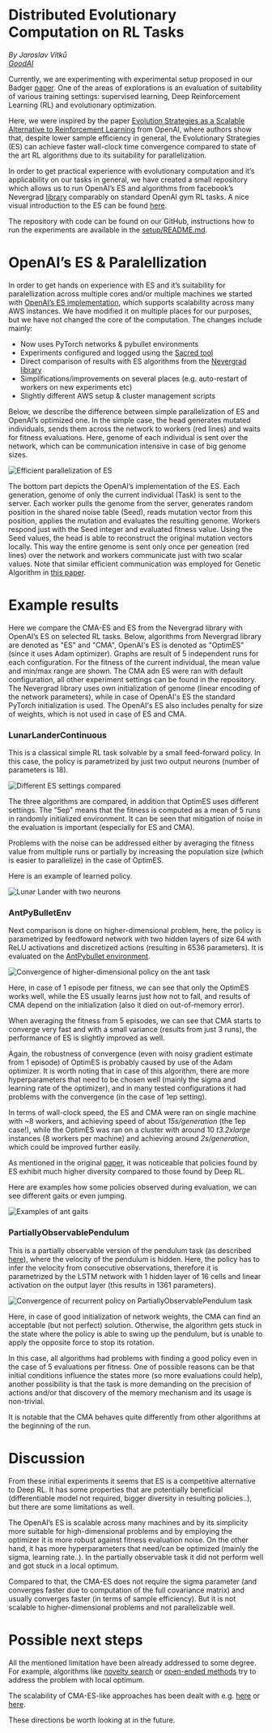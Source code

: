 
# Distributed Evolutionary Computation on RL Tasks


*By Jaroslav Vítků* \
*[GoodAI](https://www.goodai.com/)*

Currently, we are experimenting with experimental setup proposed in our 
Badger [paper](https://arxiv.org/pdf/1912.01513.pdf).
One of the areas of explorations is an evaluation of suitability of various training settings: 
supervised learning, Deep Reinforcement Learning (RL) and evolutionary optimization.


Here, we were inspired by the paper [Evolution Strategies as a Scalable Alternative to Reinforcement Learning](https://arxiv.org/pdf/1703.03864.pdf)
from OpenAI, where authors show that, despite lower sample efficiency in general,
the Evolutionary Strategies (ES) can achieve faster wall-clock time convergence compared to state of the art RL 
algorithms due to its suitability for parallelization. 

In order to get practical experience with evolutionary computation and it’s applicability on our tasks in general,
we have created a small repository which allows us to run OpenAI’s ES and algorithms from facebook’s 
Nevergrad [library](https://engineering.fb.com/ai-research/nevergrad/) comparably on standard OpenAI gym RL tasks.
A nice visual introduction to the ES can be found [here](https://blog.otoro.net/2017/10/29/visual-evolution-strategies/).

The repository with code can be found on our GitHub, instructions how to run the experiments are available in the [setup/README.md](setup/README.md).

# OpenAI’s ES & Paralellization

In order to get hands on experience with ES and it’s suitability for paralellization across multiple cores and/or 
multiple machines we started with [OpenAI’s ES implementation](https://github.com/openai/evolution-strategies-starter), which supports scalability across many AWS instances.
 We have modified it on multiple places for our purposes, but we have not changed the core of the computation. The changes include mainly:
 * Now uses PyTorch networks & pybullet environments
 * Experiments configured and logged using the [Sacred tool](https://github.com/IDSIA/sacred/)
 * Direct comparison of results with ES algorithms from the [Nevergrad library](https://engineering.fb.com/ai-research/nevergrad/)
 * Simplifications/improvements on several places (e.g. auto-restart of workers on new experiments etc)
 * Slightly different AWS setup & cluster management scripts
    
Below, we describe the difference between simple parallelization of ES and OpenAI’s optimized one.
 In the simple case, the head generates mutated individuals, sends them across the network to workers (red lines) and waits for fitness evaluations.
  Here, genome of each individual is sent over the network, which can be communication intensive in case of big genome sizes. 
  
![Efficient parallelization of ES](blogpost/img/distributed_es.png)

The bottom part depicts the OpenAI’s implementation of the ES.
 Each generation, genome of only the current individual (Task) is sent to the server.
 Each worker pulls the genome from the server, generates random position in the shared noise table (Seed),
 reads mutation vector from this position, applies the mutation and evaluates the resulting genome.
 Workers respond just with the Seed integer and evaluated fitness value. Using the Seed values, the head is able to reconstruct the original mutation vectors locally. This way the entire genome is sent only once per geneation (red lines) over the network and workers communicate just with two scalar values. 
 Note that similar efficient communication was employed for Genetic Algorithm in [this paper](https://arxiv.org/abs/1712.06567).

# Example results
 
Here we compare the CMA-ES and ES from the Nevergrad library with OpenAI’s ES on selected RL tasks.
Below, algorithms from Nevergrad library are denoted as "ES" and "CMA", OpenAI's ES is denoted as "OptimES" (since it uses Adam optimizer).
Graphs are result of 5 independent runs for each configuration.
For the fitness of the current individual, the mean value and min/max range are shown.
The CMA adn ES were ran with default configuration, all other experiment settings can be found in the repository.
The Nevergrad library uses own initialization of genome (linear encoding of the network parameters), while in case of OpenAI's ES the standard PyTorch initialization is used.
The OpenAI's ES also includes penalty for size of weights, which is not used in case of ES and CMA.

### LunarLanderContinuous

This is a classical simple RL task solvable by a small feed-forward policy.
In this case, the policy is parametrized by just two output neurons (number of parameters is 18).

![Different ES settings compared](blogpost/img/lunar_lander_continuous.png)

The three algorithms are compared, in addition that OptimES uses different settings.
The "5ep" means that the fitness is computed as a mean of 5 runs in randomly initialized environment.
It can be seen that mitigation of noise in the evaluation is important (especially for ES and CMA).

Problems with the noise can be addressed either by averaging the fitness value from multiple runs 
or partially by increasing the population size (which is easier to parallelize) in the case of OptimES.

Here is an example of learned policy.

![Lunar Lander with two neurons](blogpost/img/lunar_lander_two_neurons.gif)


### AntPyBulletEnv

Next comparison is done on higher-dimensional problem, here, the policy is parametrized by feedfoward network 
with two hidden layers of size 64 with ReLU activations and discretized actions (resulting in 6536 parameters). 
It is evaluated on the [AntPybullet environment](https://github.com/benelot/pybullet-gym).

![Convergence of higher-dimensional policy on the ant task](blogpost/img/ant.png)

Here, in case of 1 episode per fitness, we can see that only the OptimES works well,
 while the ES usually learns just how not to fall, and results of CMA depend on the initialization 
 (also it died on out-of-memory error).
 
When averaging the fitness from 5 episodes, we can see that CMA starts to converge very fast and with a small variance 
(results from just 3 runs), the performance of ES is slightly improved as well.
 
Again, the robustness of convergence (even with noisy gradient estimate from 1 episode) of OptimES is probably caused by
 use of the Adam optimizer. It is worth noting that in case of this algorithm,
 there are more hyperparameters that need to be chosen well (mainly the sigma and learning rate of the optimizer),
  and in many tested configurations it had problems with the convergence (in the case of 1ep setting).

In terms of wall-clock speed, the ES and CMA were ran on single machine with ~8 workers, and achieving speed of about *15s/generation* 
(the 1ep case!), while the OptimES was ran on a cluster with around 10 *t3.2xlarge* instances (8 workers per machine) and achieving around 
 *2s/generation*, which could be improved further easily.

As mentioned in the original [paper](https://arxiv.org/pdf/1703.03864.pdf), it was noticeable that policies found by
 ES exhibit much higher diversity compared to those found by Deep RL.

Here are examples how some policies observed during evaluation, we can see different gaits or even jumping.

![Examples of ant gaits](blogpost/img/all_ants.gif)


### PartiallyObservablePendulum

This is a partially observable version of the pendulum task (as described [here](https://arxiv.org/pdf/1512.04455.pdf)),
 where the velocity of the pendulum is hidden. 
Here, the policy has to infer the velocity from consecutive observations,
 therefore it is parametrized by the LSTM network with 1 hidden layer of 16 cells and linear activation on the output layer 
 (this results in 1361 parameters).

![Convergence of recurrent policy on PartiallyObservablePendulum task](blogpost/img/pendulum_partial.png)

Here, in case of good initialization of network weights, the CMA can find an acceptable (but not perfect) solution.
Otherwise, the algorithm gets stuck in the state where the policy is able to swing up the pendulum,
 but is unable to apply the opposite force to stop its rotation.

In this case, all algorithms had problems with finding a good policy even in the case of 5 evaluations per fitness. 
One of possible reasons can be that initial conditions influence the states more (so more evaluations could help),
 another possibility is that the task is more demanding on the precision of actions and/or that discovery of the memory
  mechanism and its usage is non-trivial.

It is notable that the CMA behaves quite differently from other algorithms at the beginning of the run.

# Discussion

From these initial experiments it seems that ES is a competitive alternative to Deep RL.
It has some properties that are potentially beneficial (differentiable model not required, 
bigger diversity in resulting policies..), but there are some limitations as well.

The OpenAI’s ES is scalable across many machines and by its simplicity more suitable for high-dimensional
 problems and by employing the optimizer it is more robust against fitness evaluation noise.
 On the other hand, it has more hyperparameters that need/can be optimized (mainly the sigma, learning rate..).
 In the partially observable task it did not perform well and got stuck in a local optimum.

Compared to that, the CMA-ES does not require the sigma parameter (and converges faster due to computation of the full 
covariance matrix) and usually converges faster (in terms of sample efficiency).
But it is not scalable to higher-dimensional problems and not parallelizable well.


# Possible next steps

All the mentioned limitation have been already addressed to some degree.
For example, algorithms like [novelty search](https://arxiv.org/abs/1712.06567) or 
[open-ended methods](https://arxiv.org/abs/2003.08536) try to address the problem with local optimum. 

The scalability of CMA-ES-like approaches has been dealt with e.g. [here](https://arxiv.org/pdf/1903.04268) or [here](https://arxiv.org/abs/1705.06693).

These directions be worth looking at in the future.

